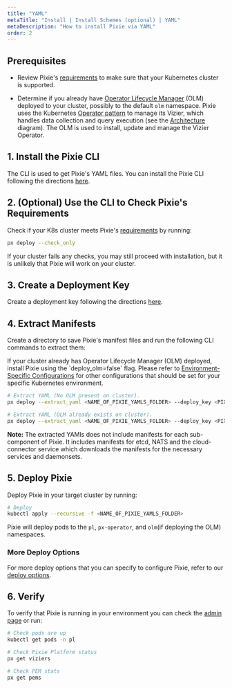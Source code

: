 ```yaml
---
title: "YAML"
metaTitle: "Install | Install Schemes (optional) | YAML"
metaDescription: "How to install Pixie via YAML"
order: 2
---
```


## Prerequisites

- Review Pixie's [requirements](/installing-pixie/requirements) to make sure that your Kubernetes cluster is supported.

- Determine if you already have [Operator Lifecycle Manager](https://docs.openshift.com/container-platform/4.5/operators/understanding/olm/olm-understanding-olm.html) (OLM) deployed to your cluster, possibly to the default `olm` namespace. Pixie uses the Kubernetes [Operator pattern](https://kubernetes.io/docs/concepts/extend-kubernetes/operator/) to manage its Vizier, which handles data collection and query execution (see the [Architecture](/about-pixie/what-is-pixie/#architecture) diagram). The OLM is used to install, update and manage the Vizier Operator.

## 1. Install the Pixie CLI

The CLI is used to get Pixie's YAML files. You can install the Pixie CLI following the directions [here](/installing-pixie/install-schemes/cli/).

## 2. (Optional) Use the CLI to Check Pixie's Requirements

Check if your K8s cluster meets Pixie's [requirements](/installing-pixie/requirements) by running:

```bash
px deploy --check_only
```

If your cluster fails any checks, you may still proceed with installation, but it is unlikely that Pixie will work on your cluster.

## 3. Create a Deployment Key

Create a deployment key following the directions [here](/reference/admin/deploy-keys/#create-a-deploy-key).

## 4. Extract Manifests

Create a directory to save Pixie's manifest files and run the following CLI commands to extract them:

<Alert variant="outlined" severity="info">
  If your cluster already has Operator Lifecycle Manager (OLM) deployed, install Pixie using the `deploy_olm=false` flag.
</Alert>

<Alert variant="outlined" severity="info">
  Please refer to <a href="/reference/admin/environment-configs">Environment-Specific Configurations</a> for other configurations that should be set for your specific Kubernetes environment.
</Alert>

``` bash
# Extract YAML (No OLM present on cluster).
px deploy --extract_yaml <NAME_OF_PIXIE_YAMLS_FOLDER> --deploy_key <PIXIE_DEPLOYMENT_KEY>

# Extract YAML (OLM already exists on cluster).
px deploy --extract_yaml <NAME_OF_PIXIE_YAMLS_FOLDER> --deploy_key <PIXIE_DEPLOYMENT_KEY> --deploy_olm=false

```

**Note:** The extracted YAMls does not include manifests for each sub-component of Pixie. It includes manifests for etcd, NATS and the cloud-connector service which downloads the manifests for the necessary services and daemonsets.

## 5. Deploy Pixie

Deploy Pixie in your target cluster by running:

``` bash
# Deploy
kubectl apply --recursive -f <NAME_OF_PIXIE_YAMLS_FOLDER>
```

Pixie will deploy pods to the `pl`, `px-operator`, and `olm`(if deploying the OLM) namespaces.

### More Deploy Options

For more deploy options that you can specify to configure Pixie, refer to our [deploy options](/reference/admin/deploy-options).

## 6. Verify

To verify that Pixie is running in your environment you can check the [admin page](https://work.withpixie.ai/admin) or run:

``` bash
# Check pods are up
kubectl get pods -n pl

# Check Pixie Platform status
px get viziers

# Check PEM stats
px get pems
```
